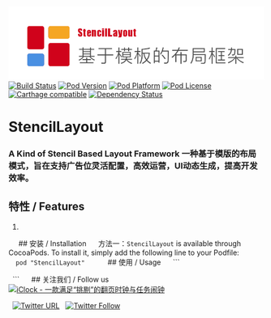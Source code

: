 ![logo](logo.png)
[![Build Status](http://img.shields.io/travis/pcjbird/StencilLayout/master.svg?style=flat)](https://travis-ci.org/pcjbird/StencilLayout)
[![Pod Version](http://img.shields.io/cocoapods/v/StencilLayout.svg?style=flat)](http://cocoadocs.org/docsets/StencilLayout/)
[![Pod Platform](http://img.shields.io/cocoapods/p/StencilLayout.svg?style=flat)](http://cocoadocs.org/docsets/StencilLayout/)
[![Pod License](http://img.shields.io/cocoapods/l/StencilLayout.svg?style=flat)](https://www.apache.org/licenses/LICENSE-2.0.html)
[![Carthage compatible](https://img.shields.io/badge/Carthage-compatible-4BC51D.svg?style=flat)](https://github.com/pcjbird/StencilLayout)
[![Dependency Status](https://www.versioneye.com/objective-c/StencilLayout/badge.svg?style=flat)](https://www.versioneye.com/objective-c/StencilLayout)

# StencilLayout

### A Kind of Stencil Based Layout Framework 一种基于模版的布局模式，旨在支持广告位灵活配置，高效运营，UI动态生成，提高开发效率。

## 特性 / Features

1.


  
  ## 安装 / Installation
  
  方法一：`StencilLayout` is available through CocoaPods. To install it, simply add the following line to your Podfile:
  
  ```
  pod "StencilLayout"
  ```
  
  ## 使用 / Usage
  
  ```

  ```
  
  ## 关注我们 / Follow us
  
  <a href="https://itunes.apple.com/cn/app/iclock-一款满足-挑剔-的翻页时钟与任务闹钟/id1128196970?pt=117947806&ct=com.github.pcjbird.StencilLayout&mt=8"><img src="https://github.com/pcjbird/AssetsExtractor/raw/master/iClock.gif" width="400" title="iClock - 一款满足“挑剔”的翻页时钟与任务闹钟"></a>

  [![Twitter URL](https://img.shields.io/twitter/url/http/shields.io.svg?style=social)](https://twitter.com/intent/tweet?text=https://github.com/pcjbird/StencilLayout)
  [![Twitter Follow](https://img.shields.io/twitter/follow/pcjbird.svg?style=social)](https://twitter.com/pcjbird)
